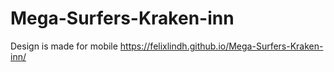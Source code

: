 # Mega-Surfers-Kraken-inn

Design is made for mobile 
https://felixlindh.github.io/Mega-Surfers-Kraken-inn/
